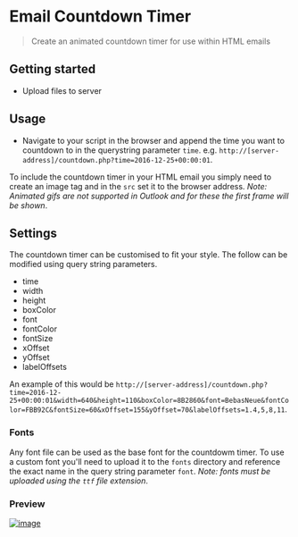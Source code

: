 # Email Countdown Timer

> Create an animated countdown timer for use within HTML emails

## Getting started
- Upload files to server

## Usage
- Navigate to your script in the browser and append the time you want to countdown to in the querystring parameter `time`. e.g. `http://[server-address]/countdown.php?time=2016-12-25+00:00:01`.

To include the countdown timer in your HTML email you simply need to create an image tag and in the `src` set it to the browser address. *Note: Animated gifs are not supported in Outlook and for these the first frame will be shown*.

## Settings

The countdown timer can be customised to fit your style. The follow can be modified using query string parameters.
- time
- width
- height
- boxColor
- font
- fontColor
- fontSize
- xOffset
- yOffset
- labelOffsets

An example of this would be `http://[server-address]/countdown.php?time=2016-12-25+00:00:01&width=640&height=110&boxColor=8B2860&font=BebasNeue&fontColor=FBB92C&fontSize=60&xOffset=155&yOffset=70&labelOffsets=1.4,5,8,11`.

### Fonts

Any font file can be used as the base font for the countdowm timer. To use a custom font you'll need to upload it to the `fonts` directory and reference the exact name in the query string parameter `font`. *Note: fonts must be uploaded using the `ttf` file extension*.


### Preview

[![image](https://i.hizliresim.com/grpPNR.gif)](https://hizliresim.com/grpPNR)